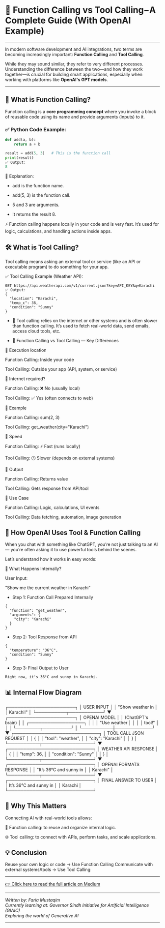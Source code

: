 # 🔧 Function Calling vs Tool Calling – A Complete Guide (With OpenAI Example)
---

In modern software development and AI integrations, two terms are becoming increasingly important: **Function Calling** and **Tool Calling**.

While they may sound similar, they refer to very different processes. Understanding the difference between the two—and how they work together—is crucial for building smart applications, especially when working with platforms like **OpenAI's GPT models**.

---

## 📌 What is Function Calling?

Function calling is a **core programming concept** where you invoke a block of reusable code using its name and provide arguments (inputs) to it.

### ✅ Python Code Example:

```python
def add(a, b):
    return a + b

result = add(5, 3)   # This is the function call
print(result)
✅ Output:
8
```

🔎 Explanation:

- add is the function name.

- add(5, 3) is the function call.

- 5 and 3 are arguments.

- It returns the result 8.

⚡ Function calling happens locally in your code and is very fast. It’s used for logic, calculations, and handling actions inside apps.

 ## 🛠️ What is Tool Calling?

Tool calling means asking an external tool or service (like an API or executable program) to do something for your app.

✅ Tool Calling Example (Weather API):

```
GET https://api.weatherapi.com/v1/current.json?key=API_KEY&q=Karachi
✅ Output:
{
  "location": "Karachi",
  "temp_c": 36,
  "condition": "Sunny"
}
```

- 📡 Tool calling relies on the internet or other systems and is often slower than function calling. It’s used to fetch real-world data, send emails, access cloud tools, etc.

- 🔁 Function Calling vs Tool Calling — Key Differences

🔹 Execution location

Function Calling: 
Inside your code

Tool Calling: 
Outside your app (API, system, or service)

🔹 Internet required?

Function Calling: 
❌ No (usually local)

Tool Calling: 
✅ Yes (often connects to web)

🔹 Example

Function Calling: 
sum(2, 3)

Tool Calling: 
get_weather(city="Karachi")

🔹 Speed

Function Calling: 
⚡ Fast (runs locally)

Tool Calling: 
🕒 Slower (depends on external systems)

🔹 Output

Function Calling: 
Returns value

Tool Calling: 
Gets response from API/tool

🔹 Use Case

Function Calling: 
Logic, calculations, UI events

Tool Calling: 
Data fetching, automation, image generation

## 🤖 How OpenAI Uses Tool & Function Calling
When you chat with something like ChatGPT, you’re not just talking to an AI — you’re often asking it to use powerful tools behind the scenes.

Let’s understand how it works in easy words:

🧠 What Happens Internally?

User Input:

"Show me the current weather in Karachi"

- Step 1: Function Call Prepared Internally

```
{
  "function": "get_weather",
  "arguments": {
    "city": "Karachi"
  }
}
```

- Step 2: Tool Response from API

```
{
  "temperature": "36°C",
  "condition": "Sunny"
}
```

- Step 3: Final Output to User

```
Right now, it's 36°C and sunny in Karachi.
```

## 📊 Internal Flow Diagram

┌──────────────────────┐
│      USER INPUT      │
│ "Show weather in     │
│   Karachi!"          │
└──────────┬───────────┘
           ▼
┌──────────────────────┐
│   OPENAI MODEL        │
│ (ChatGPT's brain)     │
│ ┌──────────────────┐  │
│ │ "Use weather     │  │
│ │  tool!"          │  │
│ └────────┬─────────┘  │
└──────────┼────────────┘
           ▼
┌────────────────────────────┐
│  TOOL CALL JSON REQUEST     │
│  {                          │
│   "tool": "weather",        │
│   "city": "Karachi"         │
│  }                          │
└──────────┬─────────────────┘
           ▼
┌────────────────────────────┐
│  WEATHER API RESPONSE       │
│  {                          │
│   "temp": 36,               │
│   "condition": "Sunny"      │
│  }                          │
└──────────┬─────────────────┘
           ▼
┌────────────────────────────┐
│ OPENAI FORMATS RESPONSE     │
│  "It’s 36°C and sunny in    │
│   Karachi"                  │
└──────────┬─────────────────┘
           ▼
┌────────────────────────────┐
│  FINAL ANSWER TO USER       │
│  It’s 36°C and sunny in     │
│  Karachi                    │
└────────────────────────────┘

## 🧩 Why This Matters

Connecting AI with real-world tools allows:

🔄 Function calling: 
to reuse and organize internal logic.

🌐 Tool calling: 
to connect with APIs, perform tasks, and scale applications.

## 💡 Conclusion

Reuse your own logic or code → Use Function Calling
Communicate with external systems/tools → Use Tool Calling

---

[👉 Click here to read the full article on Medium](https://medium.com/@zainabmustaqeem123/a46e496934ce)

---

*Written by: Faria Mustaqim*  
*Currently learning at: Governor Sindh Initiative for Artificial Intelligence (GIAIC)*  
*Exploring the world of Generative AI*

---